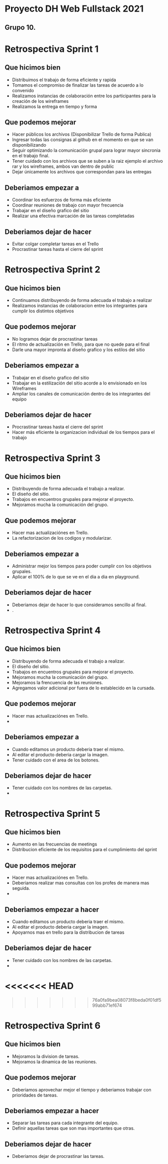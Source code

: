 # Proyecto DH Web Fullstack 2021
## Grupo 10.

# Retrospectiva Sprint 1

## Que hicimos bien

* Distribuimos el trabajo de forma eficiente y rapida
* Tomamos el compromiso de finalizar las tareas de acuerdo a lo convenido
* Realizamos instancias de colaboración entre los participantes para la creación de los wireframes
* Realizamos la entrega en tiempo y forma

## Que podemos mejorar

* Hacer públicos los archivos (Disponibilizar Trello de forma Publica)
* Ingresar todas las consignas al github en el momento en que se van disponibilizando
* Seguir optimizando la comunicación grupal para lograr mayor sincronia en el trabajo final.
* Tener cuidado con los archivos que se suben a la raiz ejemplo el archivo rar y los wireframes, ambos van dentro de public
* Dejar únicamente los archivos que correspondan para las entregas

## Deberiamos empezar a 

* Coordinar los esfuerzos de forma más eficiente
* Coordinar reuniones de trabajo con mayor frecuencia
* Trabajar en el diseño grafico del sitio
* Realizar una efectiva marcación de las tareas completadas

## Deberiamos dejar de hacer

* Evitar colgar completar tareas en el Trello
* Procrastinar tareas hasta el cierre del sprint


# Retrospectiva Sprint 2

## Que hicimos bien

* Continuamos distribuyendo de forma adecuada el trabajo a realizar
* Realizamos instancias de colaboracion entre los integrantes para cumplir los distintos objetivos

## Que podemos mejorar

* No logramos dejar de procrastinar tareas
* El ritmo de actualización en Trello, para que no quede para el final
* Darle una mayor impronta al diseño grafico y los estilos del sitio


## Deberiamos empezar a 

* Trabajar en el diseño grafico del sitio
* Trabajar en la estilización del sitio acorde a lo envisionado en los Wireframes
* Ampliar los canales de comunicación dentro de los integrantes del equipo


## Deberiamos dejar de hacer

* Procrastinar tareas hasta el cierre del sprint
* Hacer más eficiente la organizacion individual de los tiempos para el trabajo

# Retrospectiva Sprint 3

## Que hicimos bien
* Distribuyendo de forma adecuada el trabajo a realizar.
* El diseño del sitio.
* Trabajos en encuentros grupales para mejorar el proyecto.
* Mejoramos mucha la comunicación del grupo.

## Que podemos mejorar
* Hacer mas actualizaciónes en Trello.
* La refactorizacion de los codigos y modularizar.

## Deberiamos empezar a 
* Administrar mejor los tiempos para poder cumplir con los objetivos grupales.
* Aplicar el 100% de lo que se ve en el dia a dia en playground.

## Deberiamos dejar de hacer
* Deberiamos dejar de hacer lo que consideramos sencillo al final.
* .

# Retrospectiva Sprint 4

## Que hicimos bien
* Distribuyendo de forma adecuada el trabajo a realizar.
* El diseño del sitio.
* Trabajos en encuentros grupales para mejorar el proyecto.
* Mejoramos mucha la comunicación del grupo.
* Mejoramos la frencuencia de las reuniones.
* Agregamos valor adicional por fuera de lo establecido en la cursada.

## Que podemos mejorar
* Hacer mas actualizaciónes en Trello.
* 

## Deberiamos empezar a 
* Cuando editamos un producto deberia traer el mismo.
* Al editar el producto deberia cargar la imagen.
* Tener cuidado con el area de los botones.

## Deberiamos dejar de hacer
* Tener cuidado con los nombres de las carpetas.
* 

# Retrospectiva Sprint 5

## Que hicimos bien
* Aumento en las frecuencias de meetings
* Distribucion eficiente de los requisitos para el cumplimiento del sprint


## Que podemos mejorar
* Hacer mas actualizaciónes en Trello.
* Deberiamos realizar mas consultas con los profes de manera mas seguida.
* 

## Deberiamos empezar a hacer
* Cuando editamos un producto deberia traer el mismo.
* Al editar el producto deberia cargar la imagen.
* Apoyarnos mas en trello para la distribucion de tareas

## Deberiamos dejar de hacer
* Tener cuidado con los nombres de las carpetas.
* 

<<<<<<< HEAD
=======

>>>>>>> 76a0fa9bea08073f8beda0f01df599abb71ef674
# Retrospectiva Sprint 6

## Que hicimos bien
* Mejoramos la division de tareas.
* Mejoramos la dinamica de las reuniones.

## Que podemos mejorar
* Deberiamos aprovechar mejor el tiempo y deberiamos trabajar con prioridades de tareas.

## Deberiamos empezar a hacer
* Separar las tareas para cada integrante del equipo.
* Definir aquellas tareas que son mas importantes que otras.
## Deberiamos dejar de hacer
* Deberiamos dejar de procrastinar las tareas.